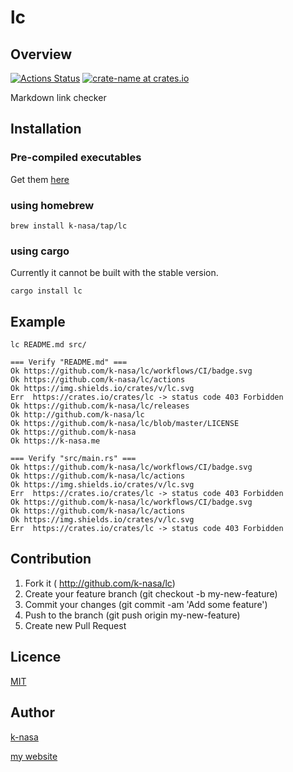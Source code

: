 # lc

## Overview

[![Actions Status](https://github.com/k-nasa/lc/workflows/CI/badge.svg)](https://github.com/k-nasa/lc/actions)
[![crate-name at crates.io](https://img.shields.io/crates/v/lc.svg)](https://crates.io/crates/lc)

Markdown link checker

## Installation

### Pre-compiled executables

Get them [here](https://github.com/k-nasa/lc/releases)

### using homebrew

```
brew install k-nasa/tap/lc
```

### using cargo

Currently it cannot be built with the stable version.

```
cargo install lc
```
## Example

```console
lc README.md src/

=== Verify "README.md" ===
Ok https://github.com/k-nasa/lc/workflows/CI/badge.svg
Ok https://github.com/k-nasa/lc/actions
Ok https://img.shields.io/crates/v/lc.svg
Err  https://crates.io/crates/lc -> status code 403 Forbidden
Ok https://github.com/k-nasa/lc/releases
Ok http://github.com/k-nasa/lc
Ok https://github.com/k-nasa/lc/blob/master/LICENSE
Ok https://github.com/k-nasa
Ok https://k-nasa.me

=== Verify "src/main.rs" ===
Ok https://github.com/k-nasa/lc/workflows/CI/badge.svg
Ok https://github.com/k-nasa/lc/actions
Ok https://img.shields.io/crates/v/lc.svg
Err  https://crates.io/crates/lc -> status code 403 Forbidden
Ok https://github.com/k-nasa/lc/workflows/CI/badge.svg
Ok https://github.com/k-nasa/lc/actions
Ok https://img.shields.io/crates/v/lc.svg
Err  https://crates.io/crates/lc -> status code 403 Forbidden
```

## Contribution

1. Fork it ( http://github.com/k-nasa/lc)
2. Create your feature branch (git checkout -b my-new-feature)
3. Commit your changes (git commit -am 'Add some feature')
4. Push to the branch (git push origin my-new-feature)
5. Create new Pull Request

## Licence

[MIT](https://github.com/k-nasa/lc/blob/master/LICENSE)

## Author

[k-nasa](https://github.com/k-nasa)

[my website](https://k-nasa.me)
